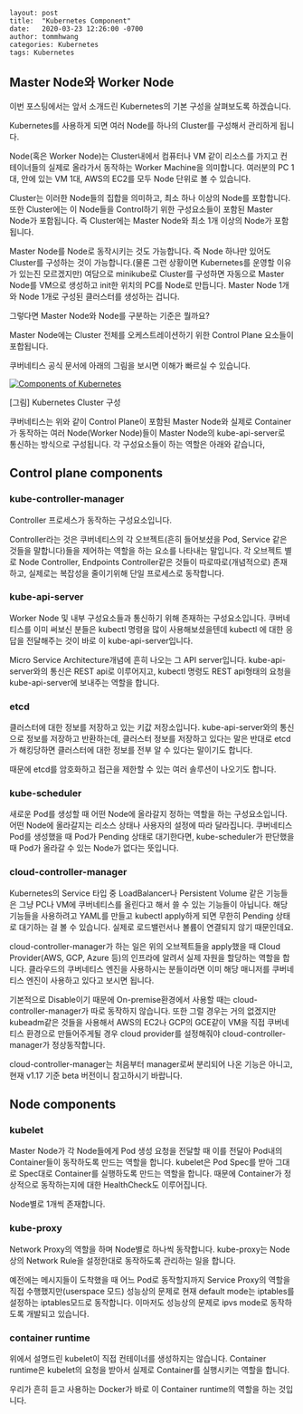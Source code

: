 ```
layout: post
title:  "Kubernetes Component"
date:   2020-03-23 12:26:00 -0700
author: tommhwang
categories: Kubernetes
tags: Kubernetes
```



## Master Node와 Worker Node

이번 포스팅에서는 앞서 소개드린 Kubernetes의 기본 구성을 살펴보도록 하겠습니다.

Kubernetes를 사용하게 되면 여러 Node를 하나의 Cluster를 구성해서 관리하게 됩니다.

Node(혹은 Worker Node)는 Cluster내에서 컴퓨터나 VM 같이 리소스를 가지고 컨테이너들의 실제로 올라가서 동작하는 Worker Machine을 의미합니다. 여러분의 PC 1대, 안에 있는 VM 1대, AWS의 EC2를 모두 Node 단위로 볼 수 있습니다.

Cluster는 이러한 Node들의 집합을 의미하고, 최소 하나 이상의 Node를 포함합니다. 또한 Cluster에는 이 Node들을 Control하기 위한 구성요소들이 포함된 Master Node가 포함됩니다. 즉 Cluster에는 Master Node와 최소 1개 이상의 Node가 포함됩니다.

Master Node를 Node로 동작시키는 것도 가능합니다. 즉 Node 하나만 있어도 Cluster를 구성하는 것이 가능합니다.(물론 그런 상황이면 Kubernetes를 운영할 이유가 있는진 모르겠지만) 여담으로 minikube로 Cluster를 구성하면 자동으로 Master Node를 VM으로 생성하고 init한 위치의 PC를 Node로 만듭니다. Master Node 1개와 Node 1개로 구성된 클러스터를 생성하는 겁니다.

그렇다면 Master Node와 Node를 구분하는 기준은 뭘까요?

Master Node에는 Cluster 전체를 오케스트레이션하기 위한 Control Plane 요소들이 포합됩니다.

쿠버네티스 공식 문서에 아래의 그림을 보시면 이해가 빠르실 수 있습니다.



[![Components of Kubernetes](https://camo.githubusercontent.com/d085319f24b565a8b0e89f65281e9fa76b00e048/68747470733a2f2f64333377756272666b69306c36382e636c6f756466726f6e742e6e65742f373031363531373337356431306337303234383931363765373034646362393965353730646638352f37626235332f696d616765732f646f63732f636f6d706f6e656e74732d6f662d6b756265726e657465732e706e67)](https://camo.githubusercontent.com/d085319f24b565a8b0e89f65281e9fa76b00e048/68747470733a2f2f64333377756272666b69306c36382e636c6f756466726f6e742e6e65742f373031363531373337356431306337303234383931363765373034646362393965353730646638352f37626235332f696d616765732f646f63732f636f6d706f6e656e74732d6f662d6b756265726e657465732e706e67)

[그림] Kubernetes Cluster 구성



쿠버네티스는 위와 같이 Control Plane이 포함된 Master Node와 실제로 Container가 동작하는 여러 Node(Worker Node)들이 Master Node의 kube-api-server로 통신하는 방식으로 구성됩니다. 각 구성요소들이 하는 역할은 아래와 같습니다,



## Control plane components

### kube-controller-manager

 Controller 프로세스가 동작하는 구성요소입니다.

 Controller라는 것은 쿠버네티스의 각 오브젝트(흔히 들어보셨을 Pod, Service 같은 것들을 말합니다)들을 제어하는 역할을 하는 요소를 나타내는 말입니다. 각 오브젝트 별로 Node Controller, Endpoints Controller같은 것들이 따로따로(개념적으로) 존재하고, 실제로는 복잡성을 줄이기위해 단일 프로세스로 동작합니다.



### kube-api-server

 Worker Node 및 내부 구성요소들과 통신하기 위해 존재하는 구성요소입니다. 쿠버네티스를 이미 써보신 분들은 kubectl 명령을 많이 사용해보셨을텐데 kubectl 에 대한 응답을 전달해주는 것이 바로 이 kube-api-server입니다. 

 Micro Service Architecture개념에 흔히 나오는 그 API server입니다. kube-api-server와의 통신은 REST api로 이루어지고, kubectl 명령도 REST api형태의 요청을 kube-api-server에 보내주는 역할을 합니다.

 

### etcd

 클러스터에 대한 정보를 저장하고 있는 키값 저장소입니다. kube-api-server와의 통신으로 정보를 저장하고 반환하는데, 클러스터 정보를 저장하고 있다는 말은 반대로 etcd가 해킹당하면 클러스터에 대한 정보를 전부 알 수 있다는 말이기도 합니다. 

 때문에 etcd를 암호화하고 접근을 제한할 수 있는 여러 솔루션이 나오기도 합니다.



### kube-scheduler

 새로운 Pod를 생성할 때 어떤 Node에 올라갈지 정하는 역할을 하는 구성요소입니다. 어떤 Node에 올라갈지는 리소스 상태나 사용자의 설정에 따라 달라집니다. 쿠버네티스 Pod를 생성했을 때 Pod가 Pending 상태로 대기한다면, kube-scheduler가 판단했을 때 Pod가 올라갈 수 있는 Node가 없다는 뜻입니다.



### cloud-controller-manager

 Kubernetes의 Service 타입 중 LoadBalancer나 Persistent Volume 같은 기능들은 그냥 PC나 VM에 쿠버네티스를 올린다고 해서 쓸 수 있는 기능들이 아닙니다. 해당 기능들을 사용하려고 YAML를 만들고 kubectl apply하게 되면 무한히 Pending 상태로 대기하는 걸 볼 수 있습니다. 실제로 로드밸런서나 볼륨이 연결되지 않기 때문인데요. 

 cloud-controller-manager가 하는 일은 위의 오브젝트들을 apply했을 때 Cloud Provider(AWS, GCP, Azure 등)의 인프라에 알려서 실제 자원을 할당하는 역할을 합니다. 클라우드의 쿠버네티스 엔진을 사용하시는 분들이라면 이미 해당 매니저를 쿠버네티스 엔진이 사용하고 있다고 보시면 됩니다. 

 기본적으로 Disable이기 때문에 On-premise환경에서 사용할 때는 cloud-controller-manager가 따로 동작하지 않습니다. 또한 그럴 경우는 거의 없겠지만 kubeadm같은 것들을 사용해서 AWS의 EC2나 GCP의 GCE같이 VM을 직접 쿠버네티스 환경으로 만들어주게될 경우 cloud provider를 설정해줘야 cloud-controller-manager가 정상동작합니다.

cloud-controller-manager는 처음부터 manager로써 분리되어 나온 기능은 아니고, 현재 v1.17 기준 beta 버전이니 참고하시기 바랍니다.



## Node components

### kubelet

 Master Node가 각 Node들에게 Pod 생성 요청을 전달할 때 이를 전달아 Pod내의 Container들이 동작하도록 만드는 역할을 합니다. kubelet은 Pod Spec를 받아 그대로 Spec대로 Container를 실행하도록 만드는 역할을 합니다. 때문에 Container가 정상적으로 동작하는지에 대한 HealthCheck도 이루어집니다.

Node별로 1개씩 존재합니다.



### kube-proxy

 Network Proxy의 역할을 하며 Node별로 하나씩 동작합니다. kube-proxy는 Node상의 Network Rule을 설정한대로 동작하도록 관리하는 일을 합니다.

예전에는 메시지들이 도착했을 때 어느 Pod로 동작할지까지 Service Proxy의 역할을 직접 수행했지만(userspace 모드) 성능상의 문제로 현재 default mode는 iptables를 설정하는 iptables모드로 동작합니다. 이마저도 성능상의 문제로 ipvs mode로 동작하도록 개발되고 있습니다.

 

### container runtime

위에서 설명드린 kubelet이 직접 컨테이너를 생성하지는 않습니다. Container runtime은 kubelet의 요청을 받아서 실제로 Container를 실행시키는 역할을 합니다. 

우리가 흔히 듣고 사용하는 Docker가 바로 이 Container runtime의 역할을 하는 것입니다.